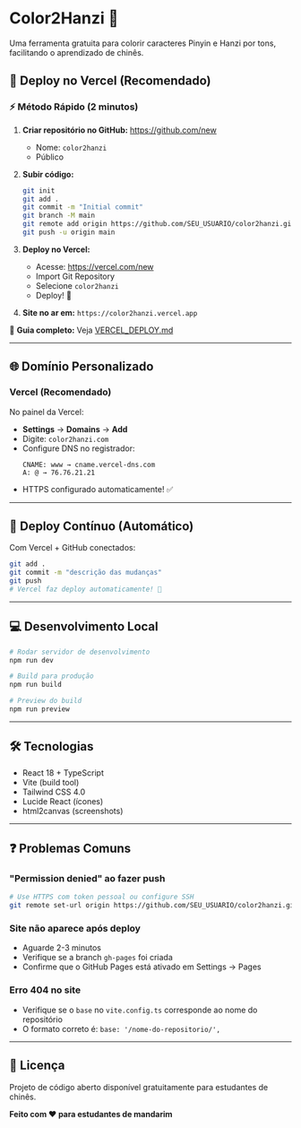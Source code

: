 # Color2Hanzi 🎨

Uma ferramenta gratuita para colorir caracteres Pinyin e Hanzi por tons, facilitando o aprendizado de chinês.

## 🚀 Deploy no Vercel (Recomendado)

### ⚡ Método Rápido (2 minutos)

1. **Criar repositório no GitHub:** https://github.com/new
   - Nome: `color2hanzi`
   - Público

2. **Subir código:**
   ```bash
   git init
   git add .
   git commit -m "Initial commit"
   git branch -M main
   git remote add origin https://github.com/SEU_USUARIO/color2hanzi.git
   git push -u origin main
   ```

3. **Deploy no Vercel:**
   - Acesse: https://vercel.com/new
   - Import Git Repository
   - Selecione `color2hanzi`
   - Deploy! 🚀

4. **Site no ar em:** `https://color2hanzi.vercel.app`

📖 **Guia completo:** Veja [VERCEL_DEPLOY.md](./VERCEL_DEPLOY.md)

---

## 🌐 Domínio Personalizado

### Vercel (Recomendado)

No painel da Vercel:
- **Settings** → **Domains** → **Add**
- Digite: `color2hanzi.com`
- Configure DNS no registrador:
  ```
  CNAME: www → cname.vercel-dns.com
  A: @ → 76.76.21.21
  ```
- HTTPS configurado automaticamente! ✅

---

## 🔄 Deploy Contínuo (Automático)

Com Vercel + GitHub conectados:

```bash
git add .
git commit -m "descrição das mudanças"
git push
# Vercel faz deploy automaticamente! 🚀
```

---

## 💻 Desenvolvimento Local

```bash
# Rodar servidor de desenvolvimento
npm run dev

# Build para produção
npm run build

# Preview do build
npm run preview
```

---

## 🛠️ Tecnologias

- React 18 + TypeScript
- Vite (build tool)
- Tailwind CSS 4.0
- Lucide React (ícones)
- html2canvas (screenshots)

---

## ❓ Problemas Comuns

### "Permission denied" ao fazer push
```bash
# Use HTTPS com token pessoal ou configure SSH
git remote set-url origin https://github.com/SEU_USUARIO/color2hanzi.git
```

### Site não aparece após deploy
- Aguarde 2-3 minutos
- Verifique se a branch `gh-pages` foi criada
- Confirme que o GitHub Pages está ativado em Settings → Pages

### Erro 404 no site
- Verifique se o `base` no `vite.config.ts` corresponde ao nome do repositório
- O formato correto é: `base: '/nome-do-repositorio/',`

---

## 📄 Licença

Projeto de código aberto disponível gratuitamente para estudantes de chinês.

**Feito com ❤️ para estudantes de mandarim**
